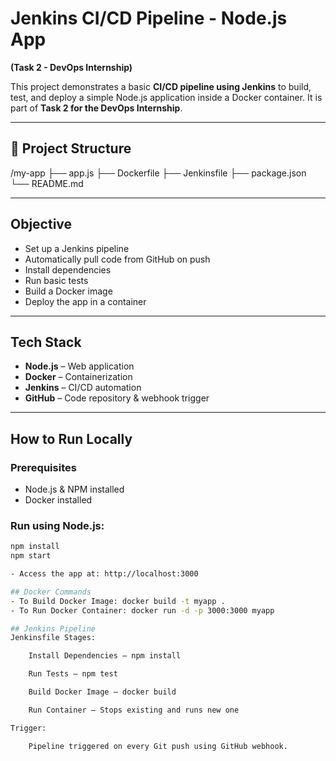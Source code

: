 # Jenkins CI/CD Pipeline - Node.js App  
**(Task 2 - DevOps Internship)**

This project demonstrates a basic **CI/CD pipeline using Jenkins** to build, test, and deploy a simple Node.js application inside a Docker container. It is part of **Task 2 for the DevOps Internship**.

---

## 📁 Project Structure
/my-app
  ├── app.js
  ├── Dockerfile
  ├── Jenkinsfile
  ├── package.json
  └── README.md

---

##  Objective

- Set up a Jenkins pipeline
- Automatically pull code from GitHub on push
- Install dependencies
- Run basic tests
- Build a Docker image
- Deploy the app in a container

---

##  Tech Stack

- **Node.js** – Web application
- **Docker** – Containerization
- **Jenkins** – CI/CD automation
- **GitHub** – Code repository & webhook trigger

---

##  How to Run Locally

### Prerequisites
- Node.js & NPM installed
- Docker installed

### Run using Node.js:
```bash
npm install
npm start

- Access the app at: http://localhost:3000

## Docker Commands
- To Build Docker Image: docker build -t myapp .
- To Run Docker Container: docker run -d -p 3000:3000 myapp

## Jenkins Pipeline
Jenkinsfile Stages:

    Install Dependencies – npm install

    Run Tests – npm test

    Build Docker Image – docker build

    Run Container – Stops existing and runs new one

Trigger:

    Pipeline triggered on every Git push using GitHub webhook.

